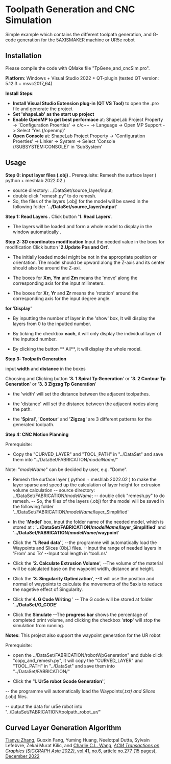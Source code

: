# Toolpath Generation and CNC Simulation
Simple example which contains the different toolpath generation, and G-code generation for the 5AXISMAKER machine or UR5e robot


## Installation

Please compile the code with QMake file "TpGene_and_cncSim.pro".

**Platform**: 
	Windows + Visual Studio 2022 + QT-plugin (tested QT version: 5.12.3 + msvc2017_64)

**Install Steps**: 
- **Install Visual Studio Extension plug-in (QT VS Tool)** to open the .pro file and generate the project
- **Set 'shapeLab' as the start up project**
- **Enable OpenMP to get best performace** at: ShapeLab Project Property -> 'Configuration Proerties' -> c/c++ -> Language -> Open MP Support -> Select 'Yes (/openmp)'
- **Open Console** at: ShapeLab Project Property -> 'Configuration Proerties' -> Linker -> System -> Select 'Console (/SUBSYSTEM:CONSOLE)' in 'SubSystem'

## Usage

**Step 0: input layer files (.obj) .**
Prerequisite: Remesh the surface layer ( python + meshlab 2022.02 )
- source directory: ../DataSet/source_layer/input; 
- double click "remesh.py" to do remesh.
- So, the files of the layers (.obj) for the model will be saved in the following folder
'**../DataSet/source_layer/output**'

**Step 1:  Read Layers .**
Click button '**1. Read Layers**'.

- The layers will be loaded and form a whole model to display in the window automatically .

**Step 2:  3D coordinates modification** 
Input the needed value in the boxs for modification 
Click button '**2.Update Pos and Ort**'.

- The initially loaded model might be not in the appropriate position or orientation. The model should be upward along the Z-axis and its center should also be around the Z-axi.

- The boxes for **Xm**, **Ym** and **Zm** means the 'move' along the corresponding axis for the input milimeters.

- The boxes for **Xr**, **Yr** and **Zr** means the 'rotation' around the corresponding axis for the input degree angle.

**for 'Display'**

- By inputting the number of layer in the 'show' box, It will display the layers from 0 to the inputted number.

- By ticking the checkbox **each**, it will only display the individual layer of the inputted number.

- By clicking the button ** All**, it will display the whole model.

**Step 3:  Toolpath Generation**

input **width** and **distance** in the boxes 

Choosing and Clicking button 
'**3. 1 	Spiral Tp Generation**' or
'**3. 2 	Contour Tp Generation**' or
'**3. 3 	Zigzag Tp Generation**' 

- the 'width' will set the distance between the adjacent toolpathes.

- the 'distance' will set the distance between the adjacent nodes along the path.

- the '**Spiral**', '**Contour**' and '**Zigzag**' are 3 different patterns for the generated toolpath.

**Step 4: CNC Motion Planning**

Prerequisite: 
- Copy the "CURVED_LAYER" and "TOOL_PATH" in "../DataSet" and save them into "../DataSet/FABRICATION/_modelName_/" 

Note: "_modelName_" can be decided by user, e.g. "Dome".

- Remesh the surface layer ( python + meshlab 2022.02 ) to make the layer sparse and speed up the calculation of layer height for extrusion volume calculation
-- source directory: ../DataSet/FABRICATION/_modelName_; 
-- double click "remesh.py" to do remesh.
-- So, the files of the layers (.obj) for the model will be saved in the following folder
'../DataSet/FABRICATION/_modelName_/layer_Simplified'

- In the '**Model**' box, input the folder name of the needed model, which is stored at :
 '**../DataSet/FABRICATION/_modelName_/layer_Simplified**' and '**../DataSet/FABRICATION/_modelName_/waypoint**'
 
- Click the '**1. Read data**'‘,
--the programme will automatically load the  Waypoints and Slices (Obj.) files.
--Input the range of needed layers in 'From' and To'
--Input tool length in 'toolLns'

- Click the '**2. Calculate Extrusion Volume**',
--The volume of the material will be calculated base on the waypoint width, distance and height.

- Click the '**3. Singularity Optimization**',
--It will use the position and normal of waypoints to calculate the movements of the 5axis to reduce the nagetive effect of Singularity.

- Click the'**4. G Code Writing** '
-- The G code will be stored at folder 
'**../DataSet/G_CODE**'

- Click the **Simulate** 
--The **progress bar** shows the percentage of completed print volume, and clicking the checkbox '**stop**' will stop the simulation from running.

**Notes**: This project also support the waypoint generation for the UR robot

Prerequisite: 

- open the ../DataSet/FABRICATION/robotWpGeneration" and duble click "copy_and_remesh.py", it will copy the "CURVED_LAYER" and "TOOL_PATH" in "../DataSet" and save them into "../DataSet/FABRICATION/" 

- Click the '**1. Ur5e robot Gcode Generation**'‘,

-- the programme will automatically load the  Waypoints(*.txt) and Slices (*.obj) files.

-- output the data for ur5e robot into "../DataSet/FABRICATION/toolpath_robot_ur/"

## Curved Layer Generation Algorithm

[Tianyu Zhang](https://www.linkedin.com/in/tianyu-zhang-49b8231b5/), Guoxin Fang, Yuming Huang, Neelotpal Dutta, Sylvain Lefebvre, Zekai Murat Kilic, and [Charlie C.L. Wang](https://mewangcl.github.io/), [*ACM Transactions on Graphics (SIGGRAPH Asia 2022)*, vol.41, no.6, article no.277 (15 pages), December 2022](https://dl.acm.org/doi/10.1145/3550454.3555516)
